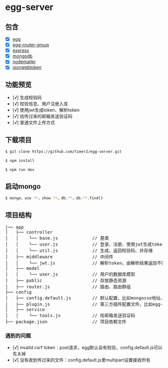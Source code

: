 # egg-server

## 包含

- [x] [egg](https://eggjs.org/zh-cn/intro/quickstart.html)
- [x] [egg-router-group](https://github.com/zzzs/egg-router-group)
- [x] [express](http://www.expressjs.com.cn/)
- [x] [mongodb](http://www.runoob.com/mongodb/mongodb-tutorial.html)
- [x] [nodemailer](http://nodemailer.com/smtp/well-known/)
- [x] [jsonwebtoken](https://www.npmjs.com/package/jsonwebtoken)

## 功能预览
- [√] 生成校验码
- [√] 校验信息、用户注册入库
- [√] 使用jwt生成token、解析token
- [√] 给传过来的邮箱发送验证码
- [√] 普通文件上传方式

## 下载项目

```sh
$ git clone https://github.com/timer2/egg-server.git
```
```sh
$ npm install
```
```sh
$ npm run dev
```
## 启动mongo

```sh
$ mongo，use **，show **，db.**，db.**.find() 
```
## 项目结构
<pre>
|── app                          
│   ├── controller               
│   │    └── base.js             // 基类
│   │    └── user.js             // 登录、注册、使用jwt生成token
│   │    └── util.js             // 生成、返回校验码、并存储
│   ├── middleware               // 中间件
│   │    └── jwt.js              // 解析token，由解析结果返回不同状态码
│   ├── model               
│   │    └── user.js             // 用户的数据库模型
│   ├── public                   // 存放静态资源
│   ├── router.js                // 路由、路由群组
├── config
│   ├── config.default.js        // 默认配置，比如mongosse地址、jwt.secret，可直接在app.cinfig访问
│   ├── plugin.js                // 第三方插件配置文件，比如egg-router-group，添加后可以直接使用router.group
│   ├── service               
│   │    └── tools.js            // 给邮箱发送验证码
├── package.json                 // 项目依赖文件
</pre>
### 遇到的问题
- [√] invalid csrf token：post请求，egg默认会有校验，config.default.js可以先关掉
- [√] 没有收到传过来的文件：config.default.js里multipart设置接收所有


